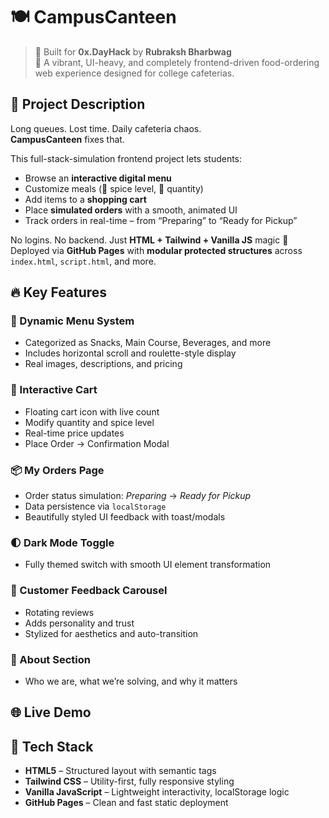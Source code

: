 # 🍽️ CampusCanteen

> 🚀 Built for **0x.DayHack** by **Rubraksh Bharbwag**  
> 🎯 A vibrant, UI-heavy, and completely frontend-driven food-ordering web experience designed for college cafeterias.

## 📢 Project Description

Long queues. Lost time. Daily cafeteria chaos.  
**CampusCanteen** fixes that.

This full-stack-simulation frontend project lets students:
- Browse an **interactive digital menu**
- Customize meals (🍝 spice level, 🧮 quantity)
- Add items to a **shopping cart**
- Place **simulated orders** with a smooth, animated UI
- Track orders in real-time – from “Preparing” to “Ready for Pickup”

No logins. No backend. Just **HTML + Tailwind + Vanilla JS** magic 💫  
Deployed via **GitHub Pages** with **modular protected structures** across `index.html`, `script.html`, and more.

## 🔥 Key Features

### 🍔 Dynamic Menu System
- Categorized as Snacks, Main Course, Beverages, and more
- Includes horizontal scroll and roulette-style display
- Real images, descriptions, and pricing

### 🛒 Interactive Cart
- Floating cart icon with live count
- Modify quantity and spice level
- Real-time price updates
- Place Order → Confirmation Modal

### 📦 My Orders Page
- Order status simulation: *Preparing* → *Ready for Pickup*
- Data persistence via `localStorage`
- Beautifully styled UI feedback with toast/modals

### 🌓 Dark Mode Toggle
- Fully themed switch with smooth UI element transformation

### 💬 Customer Feedback Carousel
- Rotating reviews
- Adds personality and trust
- Stylized for aesthetics and auto-transition

### 🧭 About Section
- Who we are, what we’re solving, and why it matters

## 🌐 Live Demo
  


## 🧠 Tech Stack

- **HTML5** – Structured layout with semantic tags
- **Tailwind CSS** – Utility-first, fully responsive styling
- **Vanilla JavaScript** – Lightweight interactivity, localStorage logic
- **GitHub Pages** – Clean and fast static deployment


